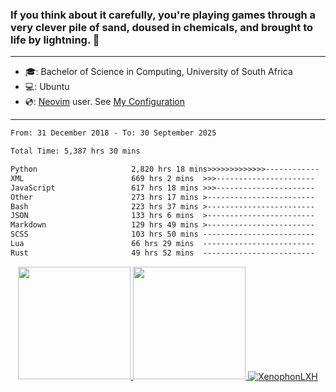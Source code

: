 ### If you think about it carefully, you're playing games through a very clever pile of sand, doused in chemicals, and brought to life by lightning.  👋

-------------------------------------------------------------------------------------------------------

- 🎓: Bachelor of Science in Computing, University of South Africa
- 💻: Ubuntu
- 💿: [Neovim](https://github.com/neovim/neovim) user. See [My Configuration](https://github.com/XenophonLXH/xenovim)

-------------------------------------------------------------------------------------------------------

<!--START_SECTION:waka-->

```txt
From: 31 December 2018 - To: 30 September 2025

Total Time: 5,387 hrs 30 mins

Python                     2,820 hrs 18 mins>>>>>>>>>>>>>------------   52.35 %
XML                        669 hrs 2 mins  >>>----------------------   12.42 %
JavaScript                 617 hrs 18 mins >>>----------------------   11.46 %
Other                      273 hrs 17 mins >------------------------   05.07 %
Bash                       223 hrs 37 mins >------------------------   04.15 %
JSON                       133 hrs 6 mins  >------------------------   02.47 %
Markdown                   129 hrs 49 mins >------------------------   02.41 %
SCSS                       103 hrs 50 mins -------------------------   01.93 %
Lua                        66 hrs 29 mins  -------------------------   01.23 %
Rust                       49 hrs 52 mins  -------------------------   00.93 %
```

<!--END_SECTION:waka-->


<p align="center">
    <a href="https://github.com/XenophonLXH">
        <img height="180em" src="https://github-readme-stats-eight-theta.vercel.app/api?username=XenophonLXH&show_icons=true&theme=algolia&include_all_commits=true&count_private=true"/>
        <img height="180em" src="https://github-readme-stats-eight-theta.vercel.app/api/top-langs/?username=XenophonLXH&layout=compact&langs_count=8&theme=algolia"/>
        <img align="center" src="https://github-readme-streak-stats.herokuapp.com/?user=XenophonLXH&theme=algolia" alt="XenophonLXH" />
    </a>
</p>
